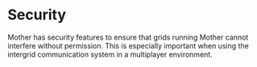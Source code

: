 # Security
<!-- [< Modules](../Modules.md) -->

Mother has security features to ensure that grids running Mother cannot interfere without permission.  This is especially important when using the intergrid communication system in a multiplayer environment.  
